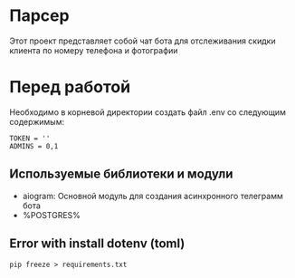 # Парсер
Этот проект представляет собой чат бота для отслеживания скидки клиента по номеру телефона и фотографии

# Перед работой
Необходимо в корневой директории создать файл .env со следующим содержимым:
```
TOKEN = ''
ADMINS = 0,1
```

## Используемые библиотеки и модули
- aiogram: Основной модуль для создания асинхронного телеграмм бота
- %POSTGRES%

## Error with install dotenv (toml)
```
pip freeze > requirements.txt
```